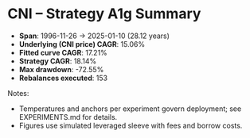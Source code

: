 # CNI – Strategy A1g Summary

- **Span**: 1996-11-26 → 2025-01-10 (28.12 years)
- **Underlying (CNI price) CAGR**: 15.06%
- **Fitted curve CAGR**: 17.21%
- **Strategy CAGR**: 18.14%
- **Max drawdown**: -72.55%
- **Rebalances executed**: 153

Notes:

- Temperatures and anchors per experiment govern deployment; see EXPERIMENTS.md for details.
- Figures use simulated leveraged sleeve with fees and borrow costs.
